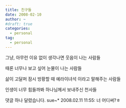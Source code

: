 ```yaml
---
title: 친구들
date: 2008-02-10
author: ~
#draft: true
categories:
  - personal
tag:
  - personal
---
```






그냥, 아무런 이유 없이
생각나면 웃음이 나는 사람들

때론 너무나 보고 싶어 눈물이 나는 사람들

삶이 고달퍼 잠시 방황할 때
예라이녀석 이라고 말해주는 사람들

인생이 너무 힘들까봐
하나님께서 보내주신 천사들


 댓글 하나 달렸습니다.
sue~* 2008.02.11 11:55: 
너 어디써?ㅎ





